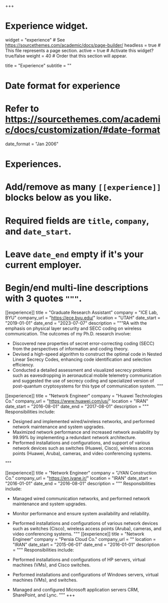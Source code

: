 +++
# Experience widget.
widget = "experience"  # See https://sourcethemes.com/academic/docs/page-builder/
headless = true  # This file represents a page section.
active = true  # Activate this widget? true/false
weight = 40  # Order that this section will appear.

title = "Experience"
subtitle = ""

# Date format for experience
#   Refer to https://sourcethemes.com/academic/docs/customization/#date-format
date_format = "Jan 2006"

# Experiences.
#   Add/remove as many `[[experience]]` blocks below as you like.
#   Required fields are `title`, `company`, and `date_start`.
#   Leave `date_end` empty if it's your current employer.
#   Begin/end multi-line descriptions with 3 quotes `"""`.
[[experience]]
  title = "Graduate Research Assistant"
  company = "ICE Lab, BYU"
  company_url = "https://ece.byu.edu/"
  location = "UTAH"
  date_start = "2019-01-01"
  date_end = "2023-07-07"
  description = """RA with the emphasis on physical layer security and SECC coding on wireless communication.
  The outcomes of my Ph.D. research involve:
  
  * Discovered new properties of secret error-correcting coding (SECC) from the perspectives of information and coding theory.
  * Devised a high-speed algorithm to construct the optimal code in Nested Linear Secrecy Codes, enhancing code identification and selection efficiency.
  * Conducted a detailed assessment and visualized secrecy problems such as eavesdropping in aeronautical mobile telemetry communication and suggested the use of secrecy coding and specialized version of post-quantum cryptosystems for this type of communication system.
  """

[[experience]]
  title = "Network Engineer"
  company = "Huawei Technologies Co."
  company_url = "https://www.huawei.com/us/"
  location = "IRAN"
  date_start = "2016-08-01"
  date_end = "2017-08-01"
  description = """ Responsibilities include:
  
  * Designed and implemented wired/wireless networks, and performed network maintenance and system upgrades.
  * Maximized network performance and increased network availability by 99.99% by implementing a redundant network architecture.
  * Performed installations and configurations, and support of various network devices such as switches (Huawei, Cisco), wireless access points (Huawei, Aruba), cameras, and video conferencing systems.

  """

[[experience]]
  title = "Network Engineer"
  company = "JYAN Construction Co."
  company_url = "https://en.jyane.ir/"
  location = "IRAN"
  date_start = "2016-01-01"
  date_end = "2016-08-01"
  description = """ Responsibilities include:
  
  * Managed wired communication networks, and performed network maintenance and system upgrades.
  * Monitor performance and ensure system availability and reliability.
  * Performed installations and configurations of various network devices such as switches (Cisco), wireless access points (Aruba), cameras, and video conferencing systems.
  """
[[experience]]
  title = "Network Engineer"
  company = "Persia Cloud Co."
  company_url = ""
  location = "IRAN"
  date_start = "2015-06-01"
  date_end = "2016-01-01"
  description = """ Responsibilities include:
  
  * Performed installations and configurations of HP servers, virtual machines (VMs), and Cisco switches.
  * Performed installations and configurations of Windows servers, virtual machines (VMs), and switches.
  * Managed and configured Microsoft application servers CRM, SharePoint, and Lync.
  """
+++
